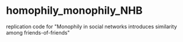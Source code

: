 # homophily_monophily_NHB
replication code for "Monophily in social networks introduces similarity among friends-of-friends"
